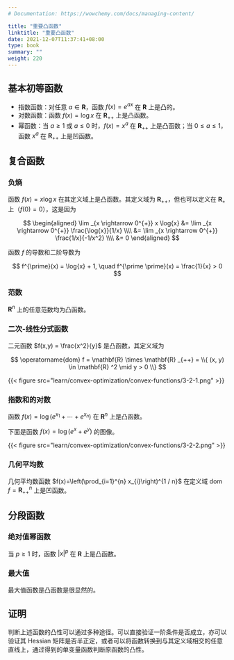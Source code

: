 ```yaml
---
# Documentation: https://wowchemy.com/docs/managing-content/

title: "重要凸函数"
linktitle: "重要凸函数"
date: 2021-12-07T11:37:41+08:00
type: book
summary: ""
weight: 220
---
```


<!--more-->

## 基本初等函数

- 指数函数：对任意 $a \in \mathbf{R}$，函数 $f(x) = e^{ax}$ 在 $\mathbf{R}$ 上是凸的。
- 对数函数：函数 $f(x) = \log{x}$ 在 $\mathbf{R} _{++}$ 上是凸函数。
- 幂函数：当 $a \geqslant 1$ 或 $a \leqslant 0$ 时，$f(x) = x^a$ 在 $\mathbf{R} _{++}$ 上是凸函数；当 $0 \leqslant a \leqslant 1$，函数 $x^a$ 在 $\mathbf{R} _{++}$ 上是凹函数。

## 复合函数

### 负熵

函数 $f(x) = x \log{x}$ 在其定义域上是凸函数。其定义域为 $\mathbf{R} _{++}$，但也可以定义在 $\mathbf{R} _+$ 上（$f(0) = 0$），这是因为

$$
\begin{aligned}
    \lim _{x \rightarrow 0^{+}} x \log{x} &= \lim _{x \rightarrow 0^{+}} \frac{\log{x}}{1/x}  \\\\
    &= \lim _{x \rightarrow 0^{+}} \frac{1/x}{-1/x^2} \\\\
    &= 0
\end{aligned}
$$

函数 $f$ 的导数和二阶导数为

$$
f^{\prime}(x) = \log{x} + 1, \quad f^{\prime \prime}(x) = \frac{1}{x} > 0
$$

### 范数

$\mathbf{R}^n$ 上的任意范数均为凸函数。

### 二次-线性分式函数

二元函数 $f(x,y) = \frac{x^2}{y}$ 是凸函数，其定义域为

$$
\operatorname{dom} f = \mathbf{R} \times \mathbf{R} _{++} = \\{ (x, y) \in \mathbf{R} ^2 \mid y > 0 \\}
$$

{{< figure src="learn/convex-optimization/convex-functions/3-2-1.png" >}}

### 指数和的对数

函数 $f(x) = \log{(e^{x_1} + \cdots + e^{x_n})}$ 在 $\mathbf{R}^n$ 上是凸函数。

下面是函数 $f(x) = \log{(e^x + e^y)}$ 的图像。

{{< figure src="learn/convex-optimization/convex-functions/3-2-2.png" >}}

### 几何平均数

几何平均数函数 $f(x)=\left(\prod_{i=1}^{n} x_{i}\right)^{1 / n}$ 在定义域 $\operatorname{dom} f=\mathbf{R}_{++}^{n}$ 上是凹函数。

## 分段函数

### 绝对值幂函数

当 $p \geqslant 1$ 时，函数 $|x|^p$ 在 $\mathbf{R}$ 上是凸函数。

### 最大值

最大值函数是凸函数是很显然的。

## 证明

判断上述函数的凸性可以通过多种途径。可以直接验证一阶条件是否成立，亦可以验证其 Hessian 矩阵是否半正定，或者可以将函数转换到与其定义域相交的任意直线上，通过得到的单变量函数判断原函数的凸性。